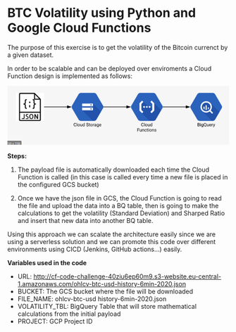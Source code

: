 # BTC Volatility using Python and Google Cloud Functions

The purpose of this exercise is to get the volatility of the Bitcoin currenct by a given dataset.

In order to be scalable and can be deployed over enviroments a Cloud Function design is implemented as follows:

![Payload to BQ](https://github.com/jasturiano/google-cf-btc_volatility/blob/main/images/json_to_gcp.png)


**Steps:**

1. The payload file is automatically downloaded each time the Cloud Function is called (in this case is called every time a new file is placed in the configured GCS bucket)

2. Once we have the json file in GCS, the Cloud Function is going to read the file and upload the data into a BQ table, then is going to make the calculations to get the volatility (Standard Deviation) and Sharped Ratio and insert that new data into another BQ table.


Using this approach we can scalate the architecture easily since we are using a serverless solution and we can promote this code over different environments using CICD (Jenkins, GitHub actions...) easily.

**Variables used in the code**

* URL: http://cf-code-challenge-40ziu6ep60m9.s3-website.eu-central-1.amazonaws.com/ohlcv-btc-usd-history-6min-2020.json
* BUCKET: The GCS bucket where the file will be downloaded
* FILE_NAME: ohlcv-btc-usd history-6min-2020.json
* VOLATILITY_TBL: BigQuery Table that will store mathematical calculations from the initial payload 
* PROJECT: GCP Project ID
